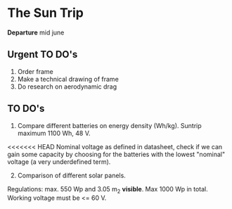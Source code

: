 # The Sun Trip
**Departure** mid june

## Urgent TO DO's

1. Order frame
2. Make a technical drawing of frame
3. Do research on aerodynamic drag

## TO DO's

1. Compare different batteries on energy density (Wh/kg). Suntrip maximum 1100 Wh, 48 V.

<<<<<<< HEAD
  Nominal voltage as defined in datasheet, check if we can gain some capacity by choosing for the batteries with the lowest "nominal" voltage (a very underdefined term).

2. Comparison of different solar panels.

  Regulations: max. 550 Wp and 3.05 m<sub>2</sub> __visible__. Max 1000 Wp in total. Working voltage must be <= 60 V.
